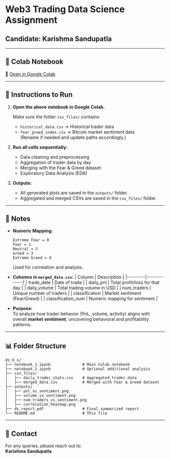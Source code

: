 # Web3 Trading Data Science Assignment

## Candidate: **Karishma Sandupatla**

---

## 🔗 Colab Notebook

📘 [Open in Google Colab](https://colab.research.google.com/drive/1zTne4BTP-3-NzMSeTdIIsil98Vd2q6Vm#scrollTo=htN_SaT053uH)

---

## 🧭 Instructions to Run

1. **Open the above notebook in Google Colab.**

   Make sure the folder `csv_files/` contains:
   - `historical_data.csv` → Historical trader data  
   - `fear_greed_index.csv` → Bitcoin market sentiment data  
   (Rename if needed and update paths accordingly.)

2. **Run all cells sequentially:**
   - Data cleaning and preprocessing  
   - Aggregation of trader data by day  
   - Merging with the Fear & Greed dataset  
   - Exploratory Data Analysis (EDA)

3. **Outputs:**
   - All generated plots are saved in the `outputs/` folder.  
   - Aggregated and merged CSVs are saved in the `csv_files/` folder.

---

## 🧩 Notes

- **Numeric Mapping:**
  ```
  Extreme Fear = 0
  Fear = 1
  Neutral = 2
  Greed = 3
  Extreme Greed = 4
  ```
  Used for correlation and analysis.

- **Columns in `merged_data.csv`:**
  | Column | Description |
  |---------|-------------|
  | trade_date | Date of trade |
  | daily_pnl | Total profit/loss for that day |
  | daily_volume | Total trading volume in USD |
  | num_traders | Unique number of traders |
  | classification | Market sentiment (Fear/Greed) |
  | classification_num | Numeric mapping for sentiment |

- **Purpose:**  
  To analyze how trader behavior (PnL, volume, activity) aligns with overall **market sentiment**, uncovering behavioral and profitability patterns.

---

## 📊 Folder Structure

```
ds_k_s/
├── notebook_1.ipynb              # Main Colab notebook
├── notebook_2.ipynb              # Optional additional analysis
├── csv_files/
│   ├── daily_trader_stats.csv    # Aggregated trader data
│   ├── merged_data.csv           # Merged with Fear & Greed dataset
├── outputs/
│   ├── pnl_vs_sentiment.png
│   ├── volume_vs_sentiment.png
│   ├── num_traders_vs_sentiment.png
│   ├── correlation_heatmap.png
├── ds_report.pdf                 # Final summarized report
└── README.md                     # This file
```

---

## 📩 Contact

For any queries, please reach out to:  
**Karishma Sandupatla**
